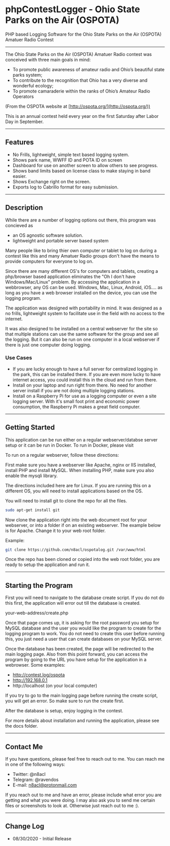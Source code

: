 # phpContestLogger - Ohio State Parks on the Air (OSPOTA)
PHP based Logging Software for the Ohio State Parks on the Air (OSPOTA) Amatuer Radio Contest

---

The Ohio State Parks on the Air (OSPOTA) Amatuer Radio contest was conceived with three main goals in mind:

- To promote public awareness of amateur radio and Ohio’s beautiful state parks system;
- To contribute to the recognition that Ohio has a very diverse and wonderful ecology;
- To promote camaraderie within the ranks of Ohio’s Amateur Radio Operators

(From the OSPOTA website at [http://ospota.org/](http://ospota.org/))

This is an annual contest held every year on the first Saturday after Labor Day in September.

---

## Features 
* No Frills, lightweight, simple text based logging system.
* Shows park name, WWFF ID and POTA ID on screen
* Dashboard for use on another screen to allow others to see progress.
* Shows band limits based on license class to make staying in band easier.
* Shows Exchange right on the screen.
* Exports log to Cabrillo format for easy submission.

---

## Description
While there are a number of logging options out there, this program was concieved as 
- an OS agnostic software solution. 
- lightweight and portable server based system

Many people like to bring thier own computer or tablet to log on during a contest like this and many Amatuer Radio groups don't have the means to provide computers for everyone to log on. 

Since there are many different OS's for computers and tablets, creating a php/browser based application eliminates the "Oh I don't have Windows/Mac/Linux" problem. By accessing the application in a webbrowser, any OS can be used. Windows, Mac, Linux, Android, iOS.... as long as you have a web browser installed on the device, you can use the logging program. 

The application was designed with portability in mind. It was designed as a no frills, lightweight system to facilitate use in the field with no access to the internet.

It was also designed to be installed on a central webserver for the site so that multiple stations can use the same software for the group and see all the logging. But it can also be run on one computer in a local webserver if there is just one computer doing logging.

### Use Cases
* If you are lucky enough to have a full server for centralized logging in the park, this can be installed there. If you are even more lucky to have internet access, you could install this in the cloud and run from there.
* Install on your laptop and run right from there. No need for another server install if you are not doing multiple logging stations.
* Install on a Raspberry Pi for use as a logging computer or even a site logging server. With it's small foot print and economic power consumption, the Raspberry Pi makes a great field computer.

---

## Getting Started

This application can be run either on a regular webserver/databse server setup or it can be run in Docker. To run in Docker, please visit 

To run on a regular webserver, follow these directions:

First make sure you have a webserver like Apache, nginx or IIS installed, install PHP and install MySQL. When installing PHP, make sure you also enable the mysqli library.

The directions included here are for Linux. If you are running this on a different OS, you will need to install applications based on the OS.

You will need to install git to clone the repo for all the files.

```bash
sudo apt-get install git
```

Now clone the application right into the web document root for your webserver, or into a folder if on an existing webserver. The example below is for Apache. Change it to your web root folder.

Example:
```bash
git clone https://github.com/n8acl/ospotalog.git /var/www/html
```

Once the repo has been cloned or copied into the web root folder, you are ready to setup the application and run it.

---

## Starting the Program

First you will need to navigate to the database create script. If you do not do this first, the application will error out till the database is created.

your-web-address/create.php

Once that page comes up, it is asking for the root password you setup for MySQL database and the user you would like the program to create for the logging program to work. You do not need to create this user before running this, you just need a user that can create databases on your MySQL server.

Once the database has been created, the page will be redirected to the main logging page. Also from this point forward, you can access the program by going to the URL you have setup for the application in a webrowser. Some examples:
* http://contest.log/ospota
* http://192.168.0.1
* http://localhost (on your local computer)

If you try to go to the main logging page before running the create script, you will get an error. So make sure to run the create first.

After the database is setup, enjoy logging in the contest.

For more details about installation and running the application, please see the docs folder.

---

## Contact Me
If you have questions, please feel free to reach out to me. You can reach me in one of the following ways:

- Twitter: @n8acl
- Telegram: @ravendos
- E-mail: n8acl@protonmail.com

If you reach out to me and have an error, please include what error you are getting and what you were doing. I may also ask you to send me certain files or screenshots to look at. Otherwise just reach out to me :).

---

## Change Log

* 08/30/2020 - Initial Release
